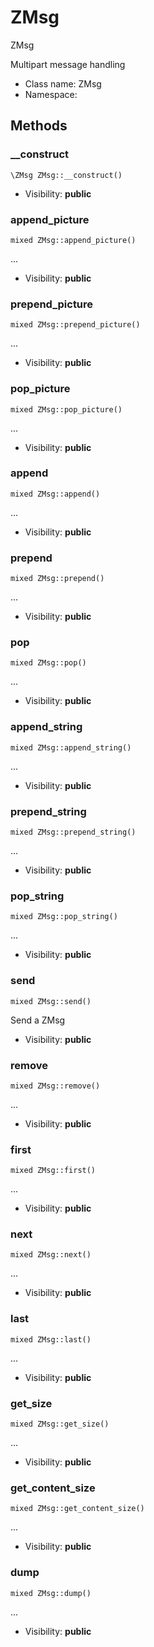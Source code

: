 ZMsg
===============

ZMsg

Multipart message handling


* Class name: ZMsg
* Namespace: 







Methods
-------


### __construct

    \ZMsg ZMsg::__construct()





* Visibility: **public**




### append_picture

    mixed ZMsg::append_picture()



...

* Visibility: **public**




### prepend_picture

    mixed ZMsg::prepend_picture()



...

* Visibility: **public**




### pop_picture

    mixed ZMsg::pop_picture()



...

* Visibility: **public**




### append

    mixed ZMsg::append()



...

* Visibility: **public**




### prepend

    mixed ZMsg::prepend()



...

* Visibility: **public**




### pop

    mixed ZMsg::pop()



...

* Visibility: **public**




### append_string

    mixed ZMsg::append_string()



...

* Visibility: **public**




### prepend_string

    mixed ZMsg::prepend_string()



...

* Visibility: **public**




### pop_string

    mixed ZMsg::pop_string()



...

* Visibility: **public**




### send

    mixed ZMsg::send()

Send a ZMsg



* Visibility: **public**




### remove

    mixed ZMsg::remove()



...

* Visibility: **public**




### first

    mixed ZMsg::first()



...

* Visibility: **public**




### next

    mixed ZMsg::next()



...

* Visibility: **public**




### last

    mixed ZMsg::last()



...

* Visibility: **public**




### get_size

    mixed ZMsg::get_size()



...

* Visibility: **public**




### get_content_size

    mixed ZMsg::get_content_size()



...

* Visibility: **public**




### dump

    mixed ZMsg::dump()



...

* Visibility: **public**



